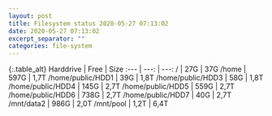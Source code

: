 ```yaml
---
layout: post
title: Filesystem status 2020-05-27 07:13:02
date: 2020-05-27 07:13:02
excerpt_separator: ""
categories: file-system
---
```

{:.table_alt}
Harddrive | Free | Size
:--- | ---: | ---:
/ | 27G | 37G
/home | 597G | 1,7T
/home/public/HDD1 | 39G | 1,8T
/home/public/HDD3 | 58G | 1,8T
/home/public/HDD4 | 145G | 2,7T
/home/public/HDD5 | 559G | 2,7T
/home/public/HDD6 | 738G | 2,7T
/home/public/HDD7 | 40G | 2,7T
/mnt/data2 | 986G | 2,0T
/mnt/pool | 1,2T | 6,4T

